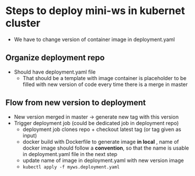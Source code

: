 # Steps to deploy mini-ws in kubernet cluster
- We have to change version of container image in deployment.yaml
## Organize deployment repo
- Should have deployment.yaml file
    - That should be a template with image container is placeholder to be filled with new version of code every time there is a merge in master
## Flow from new version to deployment
- New version merged in master -> generate new tag with this version
- Trigger deployment job (could be dedicated job in deployment repo)
    - deployment job clones repo + checkout latest tag (or tag given as input)
    - docker build with Dockerfile to generate image **in local** , name of docker image should follow a **convention**, so that the name is usable in deployment.yaml file in the next step
    - update name of image in deployment.yaml with new version image
    - `kubectl apply -f myws.deployment.yaml`
